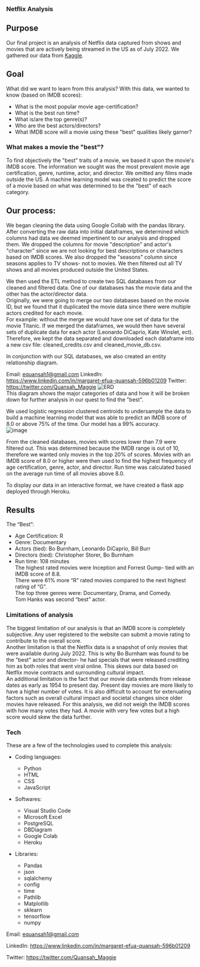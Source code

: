 ### Netflix Analysis

## Purpose
Our final project is an analysis of Netflix data captured from shows and movies that are actively being streamed in the US as of July 2022.  We gathered our data from [Kaggle](https://www.kaggle.com/datasets/victorsoeiro/netflix-tv-shows-and-movies?select=titles.csv).

## Goal
What did we want to learn from this analysis?
With this data, we wanted to know (based on IMDB scores):
* What is the most popular movie age-certification?
* What is the best run time?
* What is/are the top genre(s)?
* Who are the best actors/directors?
* What IMDB score will a movie using these "best" qualities likely garner?

### What makes a movie the "best"? 
To find objectively the "best" traits of a movie, we based it upon the movie's IMDB score. The information we sought was the most prevalent movie age certification, genre, runtime, actor, and director. We omitted any films made outside the US. A machine learning model was created to predict the score of a movie based on what was determined to be the "best" of each category.

## Our process: 
We began cleaning the data using Google Collab with the pandas library. After converting the raw data into initial dataframes, we determined which columns had data we deemed impertinent to our analysis and dropped them. We dropped the columns for movie "description" and actor's "character" since we are not looking for best descriptions or characters based on IMDB scores. We also dropped the "seasons" column since seasons applies to TV shows- not to movies. We then filtered out all TV shows and all movies produced outside the United States.

We then used the ETL method to create two SQL databases from our cleaned and filtered data. One of our databases has the movie data and the other has the actor/director data.   
Originally, we were going to merge our two databases based on the movie ID, but we found that it duplicated the movie data since there were multiple actors credited for each movie.   
For example: without the merge we would have one set of data for the movie Titanic. If we merged the dataframes, we would then have several sets of duplicate data for each actor (Leonardo DiCaprio, Kate Winslet, ect).  
Therefore, we kept the data separated and downloaded each dataframe into a new csv file: cleaned_credits.csv and cleaned_movie_db.csv.  

In conjunction with our SQL databases, we also created an entity relationship diagram.  




Email: equansah1@gmail.com
LinkedIn: https://www.linkedin.com/in/margaret-efua-quansah-596b01209 
Twitter: https://twitter.com/Quansah_Maggie
![ERD](https://user-images.githubusercontent.com/96644316/182062124-d52cfd66-72bd-4460-b7f1-7488ead23090.png)  
This diagram shows the major categories of data and how it will be broken down for further analysis in our quest to find the "best".

We used logistic regression clustered centroids to undersample the data to build a machine learning model that was able to predict an IMDB score of 8.0 or above 75% of the time. Our model has a 99% accuracy.  
![image](https://user-images.githubusercontent.com/96644316/185049917-e9733790-31e2-4612-a1da-a1cff5f89094.png)  
  
From the cleaned databases, movies with scores lower than 7.9 were filtered out. This was determined because the IMDB range is out of 10, therefore we wanted only movies in the top 20% of scores. Movies with an IMDB score of 8.0 or higher were then used to find the highest frequency of age certification, genre, actor, and director. Run time was calculated based on the average run time of all movies above 8.0.

To display our data in an interactive format, we have created a flask app deployed through Heroku.

## Results
The “Best”:
* Age Certification: R
* Genre: Documentary
* Actors (tied): Bo Burnham, Leonardo DiCaprio, Bill Burr
* Directors (tied): Christopher Storer, Bo Burnham
* Run time: 108 minutes  
The highest rated movies were Inception and Forrest Gump- tied with an IMDB score of 8.8.  
There were 61% more “R” rated movies compared to the next highest rating of “G”.  
The top three genres were: Documentary, Drama, and Comedy.  
Tom Hanks was second “best” actor.  

### Limitations of analysis
The biggest limitation of our analysis is that an IMDB score is completely subjective. Any user registered to the website can submit a movie rating to contribute to the overall score.  
Another limitation is that the Netflix data is a snapshot of only movies that were available during July 2022. This is why Bo Burnham was found to be the "best" actor and director- he had specials that were released crediting him as both roles that went viral online. This skews our data based on Netflix movie contracts and surrounding cultural impact.  
An additional limitation is the fact that our movie data extends from release dates as early as 1954 to present day. Present day movies are more likely to have a higher number of votes. It is also difficult to account for extenuating factors such as overall cultural impact and societal changes since older movies have released. For this analysis, we did not weigh the IMDB scores with how many votes they had. A movie with very few votes but a high score would skew the data further.  

### Tech
These are a few of the technologies used to complete this analysis:
* Coding languages:
  * Python
  * HTML
  * CSS
  * JavaScript  
    
* Softwares:
  * Visual Studio Code
  * Microsoft Excel
  * PostgreSQL
  * DBDiagram
  * Google Colab
  * Heroku  
    
* Libraries:  
  * Pandas
  * json
  * sqlalchemy
  * config
  * time
  * Pathlib
  * Matplotlib
  * sklearn
  * tensorflow
  * numpy

Email: equansah1@gmail.com

LinkedIn: https://www.linkedin.com/in/margaret-efua-quansah-596b01209 

Twitter: https://twitter.com/Quansah_Maggie
